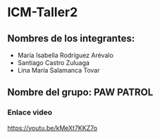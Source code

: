 # ICM-Taller2

## Nombres de los integrantes:
 - María Isabella Rodríguez Arévalo
 - Santiago Castro Zuluaga
 - Lina María Salamanca Tovar

## Nombre del grupo: PAW PATROL

### Enlace video
https://youtu.be/kMeXt7KKZ7o
